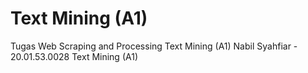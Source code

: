 # Text Mining (A1)
Tugas Web Scraping and Processing Text Mining (A1)
Nabil Syahfiar - 20.01.53.0028
Text Mining (A1)
